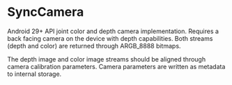 # SyncCamera
Android 29+ API joint color and depth camera implementation. Requires a back facing camera on the device with depth capabilities. Both streams (depth and color) are returned through ARGB_8888 bitmaps.

The depth image and color image streams should be aligned through camera calibration parameters. Camera parameters are written as metadata to internal storage.
